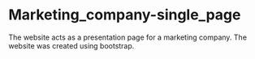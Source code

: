 # Marketing_company-single_page

The website acts as a presentation page for a marketing company. The website was created using bootstrap.

